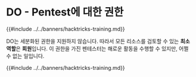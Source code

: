 # DO - Pentest에 대한 권한

{{#include ../../banners/hacktricks-training.md}}

DO는 세분화된 권한을 지원하지 않습니다. 따라서 모든 리소스를 검토할 수 있는 **최소 역할**은 **회원**입니다. 이 권한을 가진 펜테스터는 해로운 활동을 수행할 수 있지만, 어쩔 수 없는 일입니다.

{{#include ../../banners/hacktricks-training.md}}
